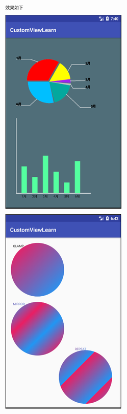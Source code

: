 效果如下


![Image text](https://github.com/linguanghua/ViewLearn/blob/master/img/xiaoguo.png)

![Image text](https://github.com/linguanghua/ViewLearn/blob/master/img/xiaoguo1.png)
